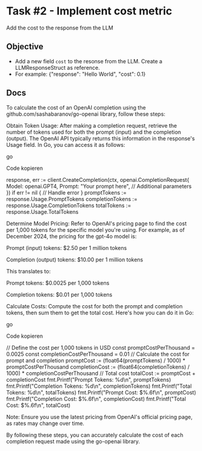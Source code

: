 # Task #2 - Implement cost metric

Add the cost to the response from the LLM

## Objective
  - Add a new field `cost` to the resonse from the LLM. Create a LLMResponseStruct as reference.
  - For example: {"response": "Hello World", "cost": 0.1}

## Docs

To calculate the cost of an OpenAI completion using the github.com/sashabaranov/go-openai library, follow these steps:

Obtain Token Usage: After making a completion request, retrieve the number of tokens used for both the prompt (input) and the completion (output). The OpenAI API typically returns this information in the response's Usage field. In Go, you can access it as follows:

go

Code kopieren

response, err := client.CreateCompletion(ctx, openai.CompletionRequest{ Model: openai.GPT4, Prompt: "Your prompt here", // Additional parameters }) if err != nil { // Handle error } promptTokens := response.Usage.PromptTokens completionTokens := response.Usage.CompletionTokens totalTokens := response.Usage.TotalTokens

Determine Model Pricing: Refer to OpenAI's pricing page to find the cost per 1,000 tokens for the specific model you're using. For example, as of December 2024, the pricing for the gpt-4o model is:

Prompt (input) tokens: $2.50 per 1 million tokens

Completion (output) tokens: $10.00 per 1 million tokens

This translates to:

Prompt tokens: $0.0025 per 1,000 tokens

Completion tokens: $0.01 per 1,000 tokens

Calculate Costs: Compute the cost for both the prompt and completion tokens, then sum them to get the total cost. Here's how you can do it in Go:

go

Code kopieren

// Define the cost per 1,000 tokens in USD const promptCostPerThousand = 0.0025 const completionCostPerThousand = 0.01 // Calculate the cost for prompt and completion promptCost := (float64(promptTokens) / 1000) * promptCostPerThousand completionCost := (float64(completionTokens) / 1000) * completionCostPerThousand // Total cost totalCost := promptCost + completionCost fmt.Printf("Prompt Tokens: %d\n", promptTokens) fmt.Printf("Completion Tokens: %d\n", completionTokens) fmt.Printf("Total Tokens: %d\n", totalTokens) fmt.Printf("Prompt Cost: $%.6f\n", promptCost) fmt.Printf("Completion Cost: $%.6f\n", completionCost) fmt.Printf("Total Cost: $%.6f\n", totalCost)

Note: Ensure you use the latest pricing from OpenAI's official pricing page, as rates may change over time.

By following these steps, you can accurately calculate the cost of each completion request made using the go-openai library.
